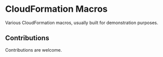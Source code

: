 # CloudFormation Macros

Various CloudFormation macros, usually built for demonstration purposes.

## Contributions

Contributions are welcome.
